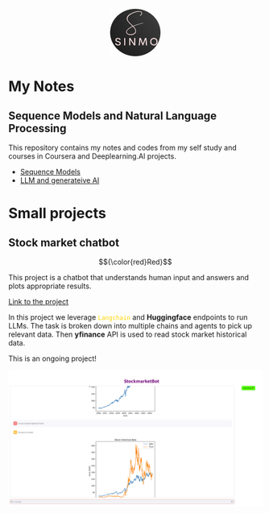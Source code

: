 <p align="center">
<img src="logo.png" alt="Alt text" width="100"/>
</p>

# My Notes
## Sequence Models and Natural Language Processing

This repository contains my notes and codes from my self study and courses in Coursera and Deeplearning.AI projects. 
- [Sequence Models](https://github.com/smolavipour/NLP_by_Sina/blob/main/Sequence%20Models/MyNotes_ML%209-1-Sequence%20Models.md)
- [LLM and generateive AI](LLM_GenAI/MyNotes_ML%209-4-LLM%20Gen%20AI.md)

# Small projects
## Stock market chatbot
$${\color{red}Red}$$

This project is a chatbot that understands human input and answers and plots appropriate results. 

[Link to the project](LLM_GenAI/StockmarketBot)

In this project we leverage <code style='color: gold;'>Langchain</code> and **Huggingface** endpoints to run LLMs. 
The task is broken down into multiple chains and agents to pick up relevant data. Then **yfinance** API is used to read stock market historical data.

This is an ongoing project!

<p align="center">
<img src="LLM_GenAI/images/app.png" alt="Alt text" width="800"/>
</p>

